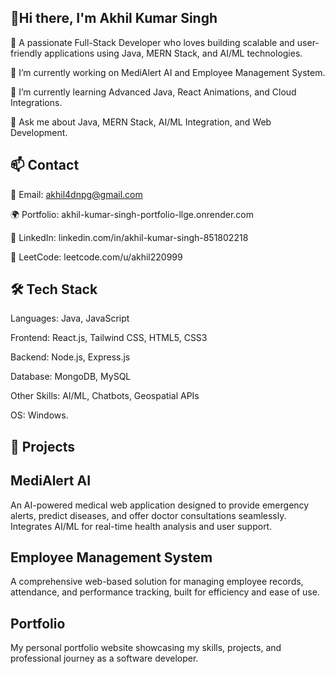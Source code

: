## 👋Hi there, I'm Akhil Kumar Singh
 
🚀 A passionate Full-Stack Developer who loves building scalable and user-friendly applications using Java, MERN Stack, and AI/ML technologies.

🔭 I’m currently working on MediAlert AI and Employee Management System.

🌱 I’m currently learning Advanced Java, React Animations, and Cloud Integrations.

💬 Ask me about Java, MERN Stack, AI/ML Integration, and Web Development.

## 📫 Contact

📧 Email: akhil4dnpg@gmail.com

🌍 Portfolio: akhil-kumar-singh-portfolio-llge.onrender.com

🔗 LinkedIn: linkedin.com/in/akhil-kumar-singh-851802218

🧩 LeetCode: leetcode.com/u/akhil220999

## 🛠 Tech Stack
Languages: Java, JavaScript

Frontend: React.js, Tailwind CSS, HTML5, CSS3

Backend: Node.js, Express.js

Database: MongoDB, MySQL

Other Skills: AI/ML, Chatbots, Geospatial APIs

OS: Windows.

## 📌 Projects

## MediAlert AI

An AI-powered medical web application designed to provide emergency alerts, predict diseases, and offer doctor consultations seamlessly. Integrates AI/ML for real-time health analysis and user support.

## Employee Management System

A comprehensive web-based solution for managing employee records, attendance, and performance tracking, built for efficiency and ease of use.

## Portfolio

My personal portfolio website showcasing my skills, projects, and professional journey as a software developer.
